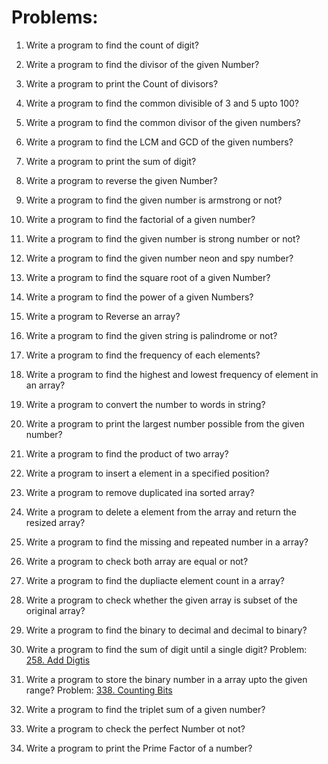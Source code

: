 # Problems:
1. Write a program to find the count of digit?

2. Write a program to find the divisor of the given Number?

3. Write a program to print the Count of divisors?

4. Write a program to find the common divisible of 3 and 5 upto 100?

5. Write a program to find the common divisor of the given numbers?

6. Write a program to find the LCM and GCD of the given numbers?

7. Write a program to print the sum of digit?

8. Write a program to reverse the given Number?

9. Write a program to find the given number is armstrong or not?

10. Write a program to find the factorial of a given number?

11. Write a program to find the given number is strong number or not?

12. Write a program to find the given number neon and spy number?

13. Write a program to find the square root of a given Number?

14. Write a program to find the power of a given Numbers?

15. Write a program to Reverse an array?

16.  Write a program to find the given string is palindrome  or not?

17. Write a program to find the frequency of each elements?

18. Write a program to find the highest and lowest frequency of element in an array?

19. Write a program to convert the number to words in string?

20. Write a program to print the  largest number possible from the given number?

21. Write a program to find the product of two array?

22. Write a program to insert a element in a specified position?

23. Write a program to remove duplicated ina  sorted array?

24. Write a program to delete a element from the array and return the resized array?

25. Write a program to find the missing and repeated number in a array?

26. Write a program to check both array are equal or not?

27. Write a program to find the dupliacte element count in a array?

28. Write a program to check whether the given array is subset of the original array?

29. Write a program to find the binary to decimal and decimal to binary?

30. Write a program to find the sum of digit until a single digit?
Problem: [258. Add Digtis](https://leetcode.com/problems/add-digits/description/)

31. Write a program to store the binary number in a array upto the given range?
Problem: [338. Counting Bits](https://leetcode.com/problems/counting-bits/description/)

32. Write a program to find the triplet sum of a given number?

33. Write a program to check the perfect Number ot not?

34. Write a program to print the  Prime Factor of a number?